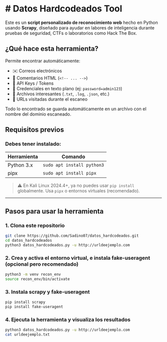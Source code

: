 # # Datos Hardcodeados Tool 

Este es un **script personalizado de reconocimiento web** hecho en Python usando **Scrapy**, diseñado para ayudar en labores de inteligencia durante pruebas de seguridad, CTFs o laboratorios como Hack The Box.

## ¿Qué hace esta herramienta?

Permite encontrar automáticamente:
- ✉️ Correos electrónicos
- 💬 Comentarios HTML (`<!-- ... -->`)
- 🔑 API Keys / Tokens
- 🔐 Credenciales en texto plano (ej: `password=admin123`)
- 📁 Archivos interesantes (`.txt`, `.log`, `.json`, etc.)
- 🔗 URLs visitadas durante el escaneo

Todo lo encontrado se guarda automáticamente en un archivo con el nombre del dominio escaneado.


##  Requisitos previos

### Debes tener instalado:

| Herramienta | Comando |
|-------------|---------|
| Python 3.x | `sudo apt install python3` |
| pipx       | `sudo apt install pipx` |

> ⚠️ En Kali Linux 2024.4+, ya no puedes usar `pip install` globalmente. Usa `pipx` o entornos virtuales (recomendado).

---

##  Pasos para usar la herramienta

### 1. Clona este repositorio

```bash
git clone https://github.com/Sadino07/datos_hardcodeados.git
cd datos_hardcodeados
python3 datos_hardcodeados.py -u http://urldeejemplo.com
```

### 2. Crea y activa el entorno virtual, e instala fake-useragent (opcional pero recomendado)

```bash
python3 -m venv recon_env
source recon_env/bin/activate
```

### 3. Instala scrapy y fake-useragent

```bash
pip install scrapy
pip install fake-useragent
```

### 4. Ejecuta la herramienta y visualiza los resultados

```bash
python3 datos_hardcodeados.py -u http://urldeejemplo.com
cat urldeejemplo.txt
```
